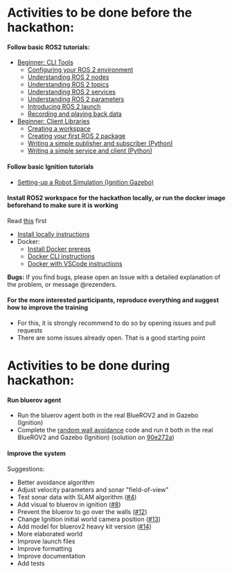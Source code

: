 # Activities to be done before the hackathon:

#### Follow basic ROS2 tutorials:
* [Beginner: CLI Tools](https://docs.ros.org/en/foxy/Tutorials.html#beginner-cli-tools)
  - [Configuring your ROS 2 environment](https://docs.ros.org/en/foxy/Tutorials/Configuring-ROS2-Environment.html)
  - [Understanding ROS 2 nodes](https://docs.ros.org/en/foxy/Tutorials/Understanding-ROS2-Nodes.html)
  - [Understanding ROS 2 topics](https://docs.ros.org/en/foxy/Tutorials/Topics/Understanding-ROS2-Topics.html)
  - [Understanding ROS 2 services](https://docs.ros.org/en/foxy/Tutorials/Services/Understanding-ROS2-Services.html)
  - [Understanding ROS 2 parameters](https://docs.ros.org/en/foxy/Tutorials/Parameters/Understanding-ROS2-Parameters.html)
  - [Introducing ROS 2 launch](https://docs.ros.org/en/foxy/Tutorials/Launch/CLI-Intro.html)
  - [Recording and playing back data](https://docs.ros.org/en/foxy/Tutorials/Ros2bag/Recording-And-Playing-Back-Data.html)
* [Beginner: Client Libraries](https://docs.ros.org/en/foxy/Tutorials.html#beginner-client-libraries)
  - [Creating a workspace](https://docs.ros.org/en/foxy/Tutorials/Workspace/Creating-A-Workspace.html)
  - [Creating your first ROS 2 package](https://docs.ros.org/en/foxy/Tutorials/Creating-Your-First-ROS2-Package.html)
  - [Writing a simple publisher and subscriber (Python)](https://docs.ros.org/en/foxy/Tutorials/Writing-A-Simple-Py-Publisher-And-Subscriber.html)
  - [Writing a simple service and client (Python)](https://docs.ros.org/en/foxy/Tutorials/Writing-A-Simple-Py-Service-And-Client.html)

#### Follow basic Ignition tutorials
* [Setting-up a Robot Simulation (Ignition Gazebo)](https://docs.ros.org/en/foxy/Tutorials/Simulators/Ignition/Setting-up-a-Robot-Simulation-Ignition.html)

#### Install ROS2 workspace for the hackathon locally, or run the docker image beforehand to make sure it is working

Read [this](https://github.com/remaro-network/tudelft_hackathon#installation) first

* [Install locally instructions](https://github.com/remaro-network/tudelft_hackathon#install-locally)
* Docker:
  - [Install Docker prereqs](https://github.com/remaro-network/tudelft_hackathon#install-prerequisites-to-run-with-docker)
  - [Docker CLI instructions](https://github.com/remaro-network/tudelft_hackathon#run-it-with-docker-via-cli)
  - [Docker with VSCode instructions](https://github.com/remaro-network/tudelft_hackathon#run-it-with-docker-with-vscode)

**Bugs:** If you find bugs, please open an Issue with a detailed explanation of the problem, or message @rezenders.

#### For the more interested participants, reproduce everything and suggest how to improve the training

* For this, it is strongly recommend to do so by opening issues and pull requests
* There are some issues already open. That is a good starting point

# Activities to be done during hackathon:

#### Run bluerov agent

* Run the bluerov agent both in the real BlueROV2 and in Gazebo (Ignition)
* Complete the [random wall avoidance](https://github.com/remaro-network/tudelft_hackathon/blob/ros2/scripts/random_wall_avoidance.py) code and run it both in the real BlueROV2 and Gazebo (Ignition) (solution on [90e272a](https://github.com/remaro-network/tudelft_hackathon/blob/90e272a09d1053d0afcec1402f8cc63476f0c6cc/scripts/random_wall_avoidance.py))

#### Improve the system
Suggestions:
* Better avoidance algorithm
* Adjust velocity parameters and sonar "field-of-view"
* Test sonar data with SLAM algorithm ([#4](https://github.com/remaro-network/tudelft_hackathon/issues/4))
* Add visual to bluerov in ignition ([#8](https://github.com/remaro-network/tudelft_hackathon/issues/8))
* Prevent the bluerov to go over the walls ([#12](https://github.com/remaro-network/tudelft_hackathon/issues/12))
* Change Ignition initial world camera position ([#13](https://github.com/remaro-network/tudelft_hackathon/issues/13))
* Add model for bluerov2 heavy kit version ([#14](https://github.com/remaro-network/tudelft_hackathon/issues/14))
* More elaborated world
* Improve launch files
* Improve formatting
* Improve documentation
* Add tests
